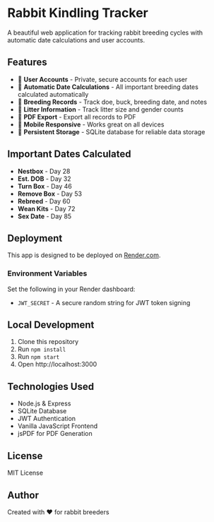 # Rabbit Kindling Tracker

A beautiful web application for tracking rabbit breeding cycles with automatic date calculations and user accounts.

## Features

- 🔐 **User Accounts** - Private, secure accounts for each user
- 📅 **Automatic Date Calculations** - All important breeding dates calculated automatically
- 🐰 **Breeding Records** - Track doe, buck, breeding date, and notes
- 👶 **Litter Information** - Track litter size and gender counts
- 📄 **PDF Export** - Export all records to PDF
- 📱 **Mobile Responsive** - Works great on all devices
- 💾 **Persistent Storage** - SQLite database for reliable data storage

## Important Dates Calculated

- **Nestbox** - Day 28
- **Est. DOB** - Day 32
- **Turn Box** - Day 46
- **Remove Box** - Day 53
- **Rebreed** - Day 60
- **Wean Kits** - Day 72
- **Sex Date** - Day 85

## Deployment

This app is designed to be deployed on [Render.com](https://render.com).

### Environment Variables

Set the following in your Render dashboard:
- `JWT_SECRET` - A secure random string for JWT token signing

## Local Development

1. Clone this repository
2. Run `npm install`
3. Run `npm start`
4. Open http://localhost:3000

## Technologies Used

- Node.js & Express
- SQLite Database
- JWT Authentication
- Vanilla JavaScript Frontend
- jsPDF for PDF Generation

## License

MIT License

## Author

Created with ❤️ for rabbit breeders